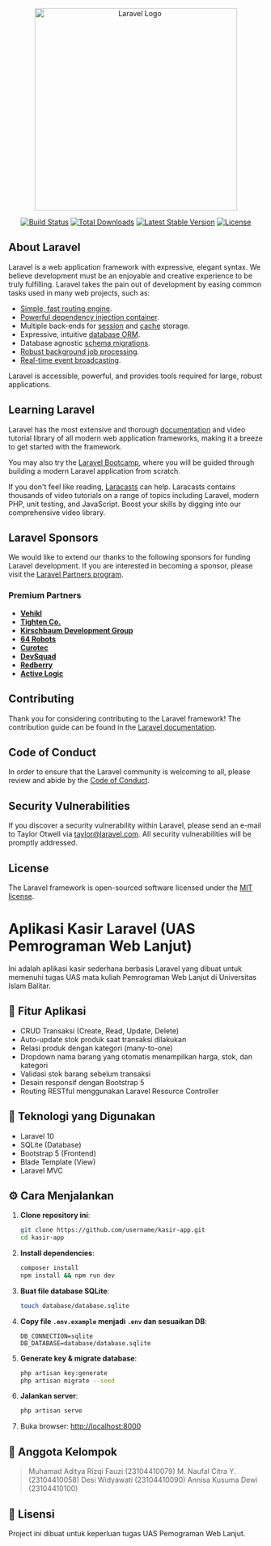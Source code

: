<p align="center"><a href="https://laravel.com" target="_blank"><img src="https://raw.githubusercontent.com/laravel/art/master/logo-lockup/5%20SVG/2%20CMYK/1%20Full%20Color/laravel-logolockup-cmyk-red.svg" width="400" alt="Laravel Logo"></a></p>

<p align="center">
<a href="https://github.com/laravel/framework/actions"><img src="https://github.com/laravel/framework/workflows/tests/badge.svg" alt="Build Status"></a>
<a href="https://packagist.org/packages/laravel/framework"><img src="https://img.shields.io/packagist/dt/laravel/framework" alt="Total Downloads"></a>
<a href="https://packagist.org/packages/laravel/framework"><img src="https://img.shields.io/packagist/v/laravel/framework" alt="Latest Stable Version"></a>
<a href="https://packagist.org/packages/laravel/framework"><img src="https://img.shields.io/packagist/l/laravel/framework" alt="License"></a>
</p>

## About Laravel

Laravel is a web application framework with expressive, elegant syntax. We believe development must be an enjoyable and creative experience to be truly fulfilling. Laravel takes the pain out of development by easing common tasks used in many web projects, such as:

- [Simple, fast routing engine](https://laravel.com/docs/routing).
- [Powerful dependency injection container](https://laravel.com/docs/container).
- Multiple back-ends for [session](https://laravel.com/docs/session) and [cache](https://laravel.com/docs/cache) storage.
- Expressive, intuitive [database ORM](https://laravel.com/docs/eloquent).
- Database agnostic [schema migrations](https://laravel.com/docs/migrations).
- [Robust background job processing](https://laravel.com/docs/queues).
- [Real-time event broadcasting](https://laravel.com/docs/broadcasting).

Laravel is accessible, powerful, and provides tools required for large, robust applications.

## Learning Laravel

Laravel has the most extensive and thorough [documentation](https://laravel.com/docs) and video tutorial library of all modern web application frameworks, making it a breeze to get started with the framework.

You may also try the [Laravel Bootcamp](https://bootcamp.laravel.com), where you will be guided through building a modern Laravel application from scratch.

If you don't feel like reading, [Laracasts](https://laracasts.com) can help. Laracasts contains thousands of video tutorials on a range of topics including Laravel, modern PHP, unit testing, and JavaScript. Boost your skills by digging into our comprehensive video library.

## Laravel Sponsors

We would like to extend our thanks to the following sponsors for funding Laravel development. If you are interested in becoming a sponsor, please visit the [Laravel Partners program](https://partners.laravel.com).

### Premium Partners

- **[Vehikl](https://vehikl.com)**
- **[Tighten Co.](https://tighten.co)**
- **[Kirschbaum Development Group](https://kirschbaumdevelopment.com)**
- **[64 Robots](https://64robots.com)**
- **[Curotec](https://www.curotec.com/services/technologies/laravel)**
- **[DevSquad](https://devsquad.com/hire-laravel-developers)**
- **[Redberry](https://redberry.international/laravel-development)**
- **[Active Logic](https://activelogic.com)**

## Contributing

Thank you for considering contributing to the Laravel framework! The contribution guide can be found in the [Laravel documentation](https://laravel.com/docs/contributions).

## Code of Conduct

In order to ensure that the Laravel community is welcoming to all, please review and abide by the [Code of Conduct](https://laravel.com/docs/contributions#code-of-conduct).

## Security Vulnerabilities

If you discover a security vulnerability within Laravel, please send an e-mail to Taylor Otwell via [taylor@laravel.com](mailto:taylor@laravel.com). All security vulnerabilities will be promptly addressed.

## License

The Laravel framework is open-sourced software licensed under the [MIT license](https://opensource.org/licenses/MIT).

# Aplikasi Kasir Laravel (UAS Pemrograman Web Lanjut)

Ini adalah aplikasi kasir sederhana berbasis Laravel yang dibuat untuk memenuhi tugas UAS mata kuliah Pemrograman Web Lanjut di Universitas Islam Balitar.

## 📌 Fitur Aplikasi

- CRUD Transaksi (Create, Read, Update, Delete)
- Auto-update stok produk saat transaksi dilakukan
- Relasi produk dengan kategori (many-to-one)
- Dropdown nama barang yang otomatis menampilkan harga, stok, dan kategori
- Validasi stok barang sebelum transaksi
- Desain responsif dengan Bootstrap 5
- Routing RESTful menggunakan Laravel Resource Controller

## 🧰 Teknologi yang Digunakan

- Laravel 10
- SQLite (Database)
- Bootstrap 5 (Frontend)
- Blade Template (View)
- Laravel MVC

## ⚙️ Cara Menjalankan

1. **Clone repository ini**:
   ```bash
   git clone https://github.com/username/kasir-app.git
   cd kasir-app
   ```

2. **Install dependencies**:
   ```bash
   composer install
   npm install && npm run dev
   ```

3. **Buat file database SQLite**:
   ```bash
   touch database/database.sqlite
   ```

4. **Copy file `.env.example` menjadi `.env` dan sesuaikan DB**:
   ```env
   DB_CONNECTION=sqlite
   DB_DATABASE=database/database.sqlite
   ```

5. **Generate key & migrate database**:
   ```bash
   php artisan key:generate
   php artisan migrate --seed
   ```

6. **Jalankan server**:
   ```bash
   php artisan serve
   ```

7. Buka browser: [http://localhost:8000](http://localhost:8000)

## 👥 Anggota Kelompok

> Muhamad Aditya Rizqi Fauzi (23104410079)
> M. Naufal Citra Y. (23104410058)
> Desi Widyawati (23104410090)
> Annisa Kusuma Dewi (23104410100)


## 📄 Lisensi

Project ini dibuat untuk keperluan tugas UAS  Pemograman Web Lanjut.

